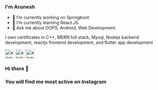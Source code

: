 
### I'm Arunesh

- 🔭 I’m currently working on Springboot.
- 🌱 I’m currently learning React.JS
- 💬 Ask me about OOPS, Android, Web Development.

I own certificates in C++, MERN full stack, Mysql, Nodejs backend development, reactjs frontend development, and flutter app development

<a href="https://twitter.com/AruneshNaha" target="blank"><img align="center" src="https://cdn.jsdelivr.net/npm/simple-icons@3.0.1/icons/twitter.svg" alt="arunesh" height="30" width="30" /></a>
<a href="https://www.linkedin.com/in/arunesh-naha-358b6b15b/" target="blank"><img align="center" src="https://cdn.jsdelivr.net/npm/simple-icons@3.0.1/icons/linkedin.svg" alt="arunesh" height="30" width="30" /></a>
<a href="https://www.instagram.com/sumu.js/" target="blank"><img align="center" src="https://cdn.jsdelivr.net/npm/simple-icons@3.0.1/icons/instagram.svg" alt="arunesh" height="30" width="30" /></a>
</p>


### Hi there 👋

### You will find me most active on Instagram

<!--
**neel1304/neel1304** is a ✨ _special_ ✨ repository because its `README.md` (this file) appears on your GitHub profile.




- 👯 I’m looking to collaborate on ...
- 🤔 I’m looking for help with ...
- 💬 Ask me about React, Firebase, Python, Java, JavaScript
- 📫 How to reach me: ...
- 😄 Pronouns: ...
- ⚡ Fun fact: ...
-->


